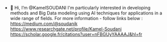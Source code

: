 - 👋 Hi, I’m @KamelSOUDANI
  I'm particularly interested in developing methods and  Big Data modeling using AI techniques for applications in a wide range of fields.
  For more information - follow links below :
https://medium.com/@soudanik
https://www.researchgate.net/profile/Kamel-Soudani
https://scholar.google.fr/citations?user=nFBGUyYAAAAJ&hl=fr

  
<!---
KamelSOUDANI/KamelSOUDANI is a ✨ special ✨ repository because its `README.md` (this file) appears on your GitHub profile.
You can click the Preview link to take a look at your changes.
--->

